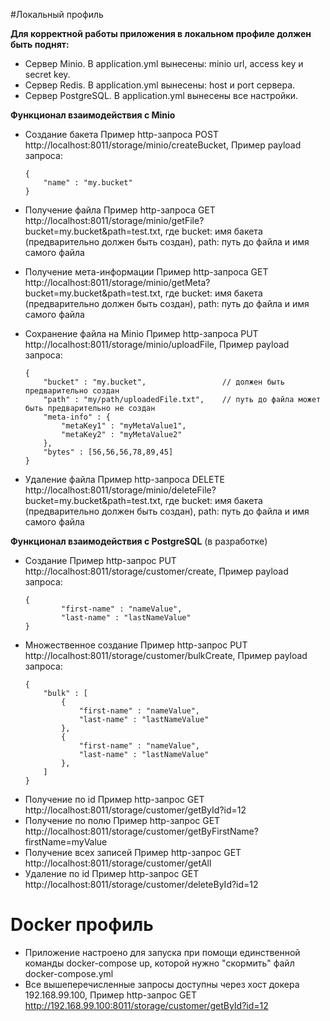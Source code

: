 #Локальный профиль

**Для корректной работы приложения в локальном профиле должен быть поднят:**

+ Сервер Minio. В application.yml вынесены: minio url, access key и secret key.
+ Сервер Redis. В application.yml вынесены: host и port сервера.
+ Сервер PostgreSQL. В application.yml вынесены все настройки.

**Функционал взаимодействия с Minio**

+ Создание бакета
    Пример http-запроса POST http://localhost:8011/storage/minio/createBucket,
    Пример payload запроса:
    
    ```
    {
        "name" : "my.bucket"
    }
    ```
    
+ Получение файла
    Пример http-запроса GET http://localhost:8011/storage/minio/getFile?bucket=my.bucket&path=test.txt,
    где bucket: имя бакета (предварительно должен быть создан), path: путь до файла и имя самого файла
+ Получение мета-информации
    Пример http-запроса GET http://localhost:8011/storage/minio/getMeta?bucket=my.bucket&path=test.txt,
    где bucket: имя бакета (предварительно должен быть создан), path: путь до файла и имя самого файла
+ Сохранение файла на Minio
    Пример http-запроса PUT http://localhost:8011/storage/minio/uploadFile,
    Пример payload запроса:
    
    ```
    {
    	"bucket" : "my.bucket",                 // должен быть предварительно создан
    	"path" : "my/path/uploadedFile.txt",    // путь до файла может быть предварительно не создан
    	"meta-info" : {
    		"metaKey1" : "myMetaValue1",
    		"metaKey2" : "myMetaValue2"
    	},
    	"bytes" : [56,56,56,78,89,45]
    }
    ```
    
+ Удаление файла
    Пример http-запроса DELETE http://localhost:8011/storage/minio/deleteFile?bucket=my.bucket&path=test.txt,
    где bucket: имя бакета (предварительно должен быть создан), path: путь до файла и имя самого файла

**Функционал взаимодействия с PostgreSQL** (в разработке)

+ Создание
    Пример http-запрос PUT http://localhost:8011/storage/customer/create,
    Пример payload запроса:
    ```
    {
        	"first-name" : "nameValue",
        	"last-name" : "lastNameValue"
    }
    ```
+ Множественное создание
    Пример http-запрос PUT http://localhost:8011/storage/customer/bulkCreate,
    Пример payload запроса:
    ```
    {
        "bulk" : [
            {
       	        "first-name" : "nameValue",
       	        "last-name" : "lastNameValue"
       	    },
       	    {
                "first-name" : "nameValue",
                "last-name" : "lastNameValue"
            },
       	]
    }
    ```
+ Получение по id
    Пример http-запрос GET http://localhost:8011/storage/customer/getById?id=12
+ Получение по полю
    Пример http-запрос GET http://localhost:8011/storage/customer/getByFirstName?firstName=myValue
+ Получение всех записей
    Пример http-запрос GET http://localhost:8011/storage/customer/getAll
+ Удаление по id
    Пример http-запрос GET http://localhost:8011/storage/customer/deleteById?id=12

# Docker профиль

+ Приложение настроено для запуска при помощи единственной команды docker-compose up, которой нужно
    "скормить" файл docker-compose.yml
+ Все вышеперечисленные запросы доступны через хост докера 192.168.99.100,
   Пример http-запрос GET http://192.168.99.100:8011/storage/customer/getById?id=12
